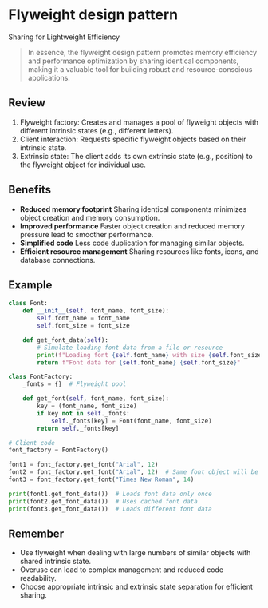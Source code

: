 # **Flyweight design pattern**

Sharing for Lightweight Efficiency

> In essence, the flyweight design pattern promotes memory efficiency and performance optimization by sharing identical components, making it a valuable tool for building robust and resource-conscious applications.

## Review

1. Flyweight factory: Creates and manages a pool of flyweight objects with different intrinsic states (e.g., different letters).
2. Client interaction: Requests specific flyweight objects based on their intrinsic state.
3. Extrinsic state: The client adds its own extrinsic state (e.g., position) to the flyweight object for individual use.

## Benefits

* **Reduced memory footprint**
  Sharing identical components minimizes object creation and memory consumption.
* **Improved performance**
  Faster object creation and reduced memory pressure lead to smoother performance.
* **Simplified code**
  Less code duplication for managing similar objects.
* **Efficient resource management**
  Sharing resources like fonts, icons, and database connections.

## Example

```python
class Font:
    def __init__(self, font_name, font_size):
        self.font_name = font_name
        self.font_size = font_size

    def get_font_data(self):
        # Simulate loading font data from a file or resource
        print(f"Loading font {self.font_name} with size {self.font_size}...")
        return f"Font data for {self.font_name} {self.font_size}"

class FontFactory:
    _fonts = {}  # Flyweight pool

    def get_font(self, font_name, font_size):
        key = (font_name, font_size)
        if key not in self._fonts:
            self._fonts[key] = Font(font_name, font_size)
        return self._fonts[key]

# Client code
font_factory = FontFactory()

font1 = font_factory.get_font("Arial", 12)
font2 = font_factory.get_font("Arial", 12)  # Same font object will be returned
font3 = font_factory.get_font("Times New Roman", 14)

print(font1.get_font_data())  # Loads font data only once
print(font2.get_font_data())  # Uses cached font data
print(font3.get_font_data())  # Loads different font data
```

## Remember

* Use flyweight when dealing with large numbers of similar objects with shared intrinsic state.
* Overuse can lead to complex management and reduced code readability.
* Choose appropriate intrinsic and extrinsic state separation for efficient sharing.

